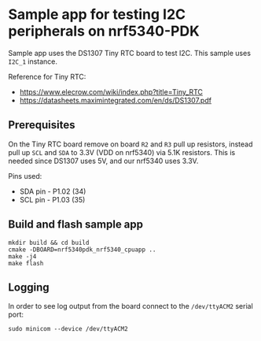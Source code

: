 # Sample app for testing I2C peripherals on nrf5340-PDK

Sample app uses the DS1307 Tiny RTC board to test I2C. This sample uses `I2C_1` instance.

Reference for Tiny RTC:
* https://www.elecrow.com/wiki/index.php?title=Tiny_RTC
* https://datasheets.maximintegrated.com/en/ds/DS1307.pdf

## Prerequisites

On the Tiny RTC board remove on board `R2` and `R3` pull up resistors, instead pull up `SCL` and `SDA` to 3.3V (VDD on nrf5340) via 5.1K resistors.
This is needed since DS1307 uses 5V, and our nrf5340 uses 3.3V.

Pins used:
* SDA pin - P1.02 (34)
* SCL pin - P1.03 (35)

## Build and flash sample app

```
mkdir build && cd build
cmake -DBOARD=nrf5340pdk_nrf5340_cpuapp ..
make -j4
make flash
```

## Logging
In order to see log output from the board connect to the `/dev/ttyACM2` serial port:

```
sudo minicom --device /dev/ttyACM2
```